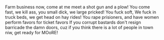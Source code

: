 Farm business now, come at me meet a shot gun and a plow!
You come fast, we kill ass, you small dick, we large pricked!
You fuck soft, We fuck in truck beds, we get head on hay rides!
You rape prisioners, and have women perform favors for ticket favors
If you corrupt bastards don't resign barricade the damn doors, cuz if you think there is a lot of people in town niw, get ready for MOoRE!
